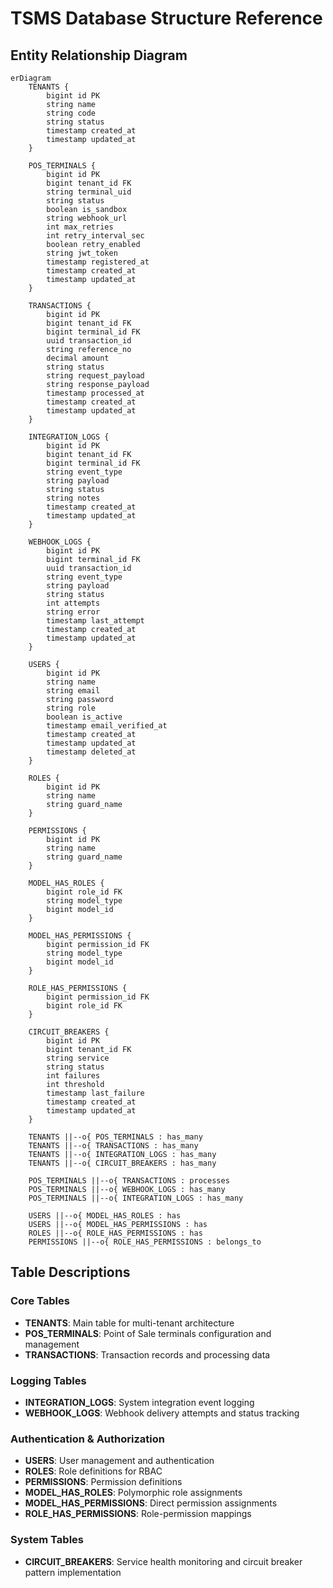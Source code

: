 # TSMS Database Structure Reference

## Entity Relationship Diagram

```mermaid
erDiagram
    TENANTS {
        bigint id PK
        string name
        string code
        string status
        timestamp created_at
        timestamp updated_at
    }

    POS_TERMINALS {
        bigint id PK
        bigint tenant_id FK
        string terminal_uid
        string status
        boolean is_sandbox
        string webhook_url
        int max_retries
        int retry_interval_sec
        boolean retry_enabled
        string jwt_token
        timestamp registered_at
        timestamp created_at
        timestamp updated_at
    }

    TRANSACTIONS {
        bigint id PK
        bigint tenant_id FK
        bigint terminal_id FK
        uuid transaction_id
        string reference_no
        decimal amount
        string status
        string request_payload
        string response_payload
        timestamp processed_at
        timestamp created_at
        timestamp updated_at
    }

    INTEGRATION_LOGS {
        bigint id PK
        bigint tenant_id FK
        bigint terminal_id FK
        string event_type
        string payload
        string status
        string notes
        timestamp created_at
        timestamp updated_at
    }

    WEBHOOK_LOGS {
        bigint id PK
        bigint terminal_id FK
        uuid transaction_id
        string event_type
        string payload
        string status
        int attempts
        string error
        timestamp last_attempt
        timestamp created_at
        timestamp updated_at
    }

    USERS {
        bigint id PK
        string name
        string email
        string password
        string role
        boolean is_active
        timestamp email_verified_at
        timestamp created_at
        timestamp updated_at
        timestamp deleted_at
    }

    ROLES {
        bigint id PK
        string name
        string guard_name
    }

    PERMISSIONS {
        bigint id PK
        string name
        string guard_name
    }

    MODEL_HAS_ROLES {
        bigint role_id FK
        string model_type
        bigint model_id
    }

    MODEL_HAS_PERMISSIONS {
        bigint permission_id FK
        string model_type
        bigint model_id
    }

    ROLE_HAS_PERMISSIONS {
        bigint permission_id FK
        bigint role_id FK
    }

    CIRCUIT_BREAKERS {
        bigint id PK
        bigint tenant_id FK
        string service
        string status
        int failures
        int threshold
        timestamp last_failure
        timestamp created_at
        timestamp updated_at
    }

    TENANTS ||--o{ POS_TERMINALS : has_many
    TENANTS ||--o{ TRANSACTIONS : has_many
    TENANTS ||--o{ INTEGRATION_LOGS : has_many
    TENANTS ||--o{ CIRCUIT_BREAKERS : has_many

    POS_TERMINALS ||--o{ TRANSACTIONS : processes
    POS_TERMINALS ||--o{ WEBHOOK_LOGS : has_many
    POS_TERMINALS ||--o{ INTEGRATION_LOGS : has_many

    USERS ||--o{ MODEL_HAS_ROLES : has
    USERS ||--o{ MODEL_HAS_PERMISSIONS : has
    ROLES ||--o{ ROLE_HAS_PERMISSIONS : has
    PERMISSIONS ||--o{ ROLE_HAS_PERMISSIONS : belongs_to
```


## Table Descriptions

### Core Tables
- **TENANTS**: Main table for multi-tenant architecture
- **POS_TERMINALS**: Point of Sale terminals configuration and management
- **TRANSACTIONS**: Transaction records and processing data

### Logging Tables
- **INTEGRATION_LOGS**: System integration event logging
- **WEBHOOK_LOGS**: Webhook delivery attempts and status tracking

### Authentication & Authorization
- **USERS**: User management and authentication
- **ROLES**: Role definitions for RBAC
- **PERMISSIONS**: Permission definitions
- **MODEL_HAS_ROLES**: Polymorphic role assignments
- **MODEL_HAS_PERMISSIONS**: Direct permission assignments
- **ROLE_HAS_PERMISSIONS**: Role-permission mappings

### System Tables
- **CIRCUIT_BREAKERS**: Service health monitoring and circuit breaker pattern implementation